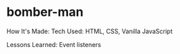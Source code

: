 # bomber-man

How It's Made: Tech Used: HTML, CSS, Vanilla JavaScript


Lessons Learned: Event listeners
